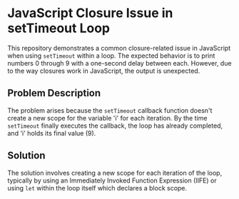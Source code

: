 # JavaScript Closure Issue in setTimeout Loop

This repository demonstrates a common closure-related issue in JavaScript when using `setTimeout` within a loop.  The expected behavior is to print numbers 0 through 9 with a one-second delay between each. However, due to the way closures work in JavaScript, the output is unexpected.

## Problem Description

The problem arises because the `setTimeout` callback function doesn't create a new scope for the variable 'i' for each iteration. By the time `setTimeout` finally executes the callback, the loop has already completed, and 'i' holds its final value (9).

## Solution

The solution involves creating a new scope for each iteration of the loop, typically by using an Immediately Invoked Function Expression (IIFE) or using `let` within the loop itself which declares a block scope.